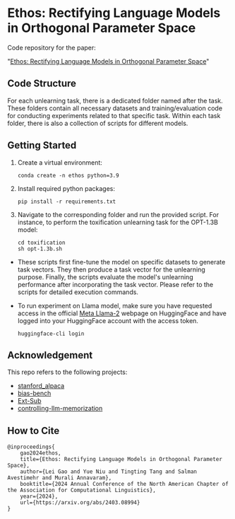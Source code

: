 # Ethos: Rectifying Language Models in Orthogonal Parameter Space
Code repository for the paper:

"[Ethos: Rectifying Language Models in Orthogonal Parameter Space](https://arxiv.org/abs/2403.08994)"

## Code Structure
For each unlearning task, there is a dedicated folder named after the task. These folders contain all necessary datasets and training/evaluation code for conducting experiments related to that specific task. Within each task folder, there is also a collection of scripts for different models. 

## Getting Started

1. Create a virtual environment: 
    ```
    conda create -n ethos python=3.9
    ```

2. Install required python packages:
    ```
    pip install -r requirements.txt
    ```

3. Navigate to the corresponding folder and run the provided script. For instance, to perform the toxification unlearning task for the OPT-1.3B model: 
    ```
    cd toxification
    sh opt-1.3b.sh
    ```
* These scripts first fine-tune the model on specific datasets to generate task vectors. They then produce a task vector for the unlearning purpose. Finally, the scripts evaluate the model's unlearning performance after incorporating the task vector. Please refer to the scripts for detailed execution commands.
* To run experiment on Llama model, make sure you have requested access in the official [Meta Llama-2](https://huggingface.co/meta-llama/Llama-2-7b-hf) webpage on HuggingFace and have logged into your HuggingFace account with the access token. 

    `huggingface-cli login`

## Acknowledgement
This repo refers to the following projects:
* [stanford_alpaca](https://github.com/tatsu-lab/stanford_alpaca)
* [bias-bench](https://github.com/McGill-NLP/bias-bench)
* [Ext-Sub](https://github.com/YanshekWoo/Ext-Sub)
* [controlling-llm-memorization](https://github.com/amazon-science/controlling-llm-memorization)

## How to Cite
```
@inproceedings{
    gao2024ethos,
    title={Ethos: Rectifying Language Models in Orthogonal Parameter Space},
    author={Lei Gao and Yue Niu and Tingting Tang and Salman Avestimehr and Murali Annavaram},
    booktitle={2024 Annual Conference of the North American Chapter of the Association for Computational Linguistics},
    year={2024},
    url={https://arxiv.org/abs/2403.08994}
}
```